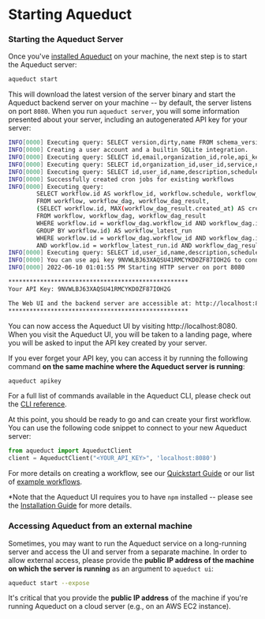 # Starting Aqueduct

### Starting the Aqueduct Server

Once you've [installed Aqueduct](installing-aqueduct.md) on your machine, the next step is to start the Aqueduct server:

```bash
aqueduct start
```

This will download the latest version of the server binary and start the Aqueduct backend server on your machine -- by default, the server listens on port `8080`. When you run `aqueduct server`, you will some information presented about your server, including an autogenerated API key for your server:

```bash
INFO[0000] Executing query: SELECT version,dirty,name FROM schema_version ORDER BY version DESC LIMIT 1;
INFO[0000] Creating a user account and a builtin SQLite integration.
INFO[0000] Executing query: SELECT id,email,organization_id,role,api_key,auth0_id FROM app_user WHERE api_key = $1; with args: [9NVWLBJ63XAQSU41RMCYKD0ZF87IOH2G]
INFO[0000] Executing query: SELECT id,organization_id,user_id,service,name,config,created_at,validated FROM integration WHERE organization_id = $1 AND user_id IS NULL; with args: [aqueduct]
INFO[0000] Executing query: SELECT id,user_id,name,description,schedule,created_at,retention_policy FROM workflow;
INFO[0000] Successfully created cron jobs for existing workflows
INFO[0000] Executing query:
		SELECT workflow.id AS workflow_id, workflow.schedule, workflow_dag_result.created_at AS last_run_at
		FROM workflow, workflow_dag, workflow_dag_result,
		(SELECT workflow.id, MAX(workflow_dag_result.created_at) AS created_at
		FROM workflow, workflow_dag, workflow_dag_result
		WHERE workflow.id = workflow_dag.workflow_id AND workflow_dag.id = workflow_dag_result.workflow_dag_id
		GROUP BY workflow.id) AS workflow_latest_run
		WHERE workflow.id = workflow_dag.workflow_id AND workflow_dag.id = workflow_dag_result.workflow_dag_id
		AND workflow.id = workflow_latest_run.id AND workflow_dag_result.created_at = workflow_latest_run.created_at;
INFO[0000] Executing query: SELECT id,user_id,name,description,schedule,created_at,retention_policy FROM workflow;
INFO[0000] You can use api key 9NVWLBJ63XAQSU41RMCYKD0ZF87IOH2G to connect to the server
INFO[0000] 2022-06-10 01:01:55 PM Starting HTTP server on port 8080

***************************************************
Your API Key: 9NVWLBJ63XAQSU41RMCYKD0ZF87IOH2G

The Web UI and the backend server are accessible at: http://localhost:8080
***************************************************
```

You can now access the Aqueduct UI by visiting http://localhost:8080. When you visit the Aqueduct UI, you will be taken to a landing page, where you will be asked to input the API key created by your server.&#x20;

If you ever forget your API key, you can access it by running the following command **on the same machine where the Aqueduct server is running**:&#x20;

```bash
aqueduct apikey
```

For a full list of commands available in the Aqueduct CLI, please check out the [CLI reference](../api-reference/aqueduct-cli.md).

At this point, you should be ready to go and can create your first workflow. You can use the following code snippet to connect to your new Aqueduct server:

```python
from aqueduct import AqueductClient
client = AqueductClient("<YOUR_API_KEY>", 'localhost:8080')
```

For more details on creating a workflow, see our [Quickstart Guide](../quickstart-guide.md) or our list of [example workflows](../example-workflows/).

\*Note that the Aqueduct UI requires you to have `npm` installed -- please see the [Installation Guide](installing-aqueduct.md) for more details.

### Accessing Aqueduct from an external machine

Sometimes, you may want to run the Aqueduct service on a long-running server and access the UI and server from a separate machine. In order to allow external access, please provide the **public IP address of the machine on which the server is running** as an argument to `aqueduct ui`:

```bash
aqueduct start --expose
```

It's critical that you provide the **public IP address** of the machine if you're running Aqueduct on a cloud server (e.g., on an AWS EC2 instance).&#x20;
